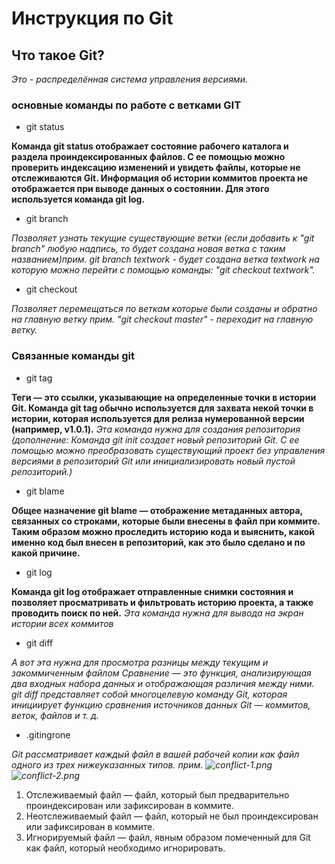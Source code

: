 # Инструкция по Git

## Что такое Git?

*Это - распределённая система управления версиями.*


### основные команды по работе с ветками GIT


* git status

**Команда git status отображает состояние рабочего каталога и раздела проиндексированных файлов. С ее помощью можно проверить индексацию изменений и увидеть файлы, которые не отслеживаются Git. Информация об истории коммитов проекта не отображается при выводе данных о состоянии. Для этого используется команда git log.**

* git branch 

*Позволяет узнать текущие существующие ветки (если добавить к "git branch" любую надпись, то будет создана новая ветка с таким названием)прим. git branch textwork - будет создана ветка textwork на которую можно перейти с помощью команды: "git checkout textwork".*

* git checkout

*Позволяет перемещаться по веткам которые были созданы и обратно на главную ветку прим. "git checkout master" - переходит на главную ветку.*

### Связанные команды git

* git tag

**Теги — это ссылки, указывающие на определенные точки в истории Git. Команда git tag обычно используется для захвата некой точки в истории, которая используется для релиза нумерованной версии (например, v1.0.1).**
*Эта команда нужна для создания репозитория* 
*(дополнение: Команда git init создает новый репозиторий Git. С ее помощью можно преобразовать существующий проект без управления версиями в репозиторий Git или инициализировать новый пустой репозиторий.)*


* git blame

**Общее назначение git blame — отображение метаданных автора, связанных со строками, которые были внесены в файл при коммите. Таким образом можно проследить историю кода и выяснить, какой именно код был внесен в репозиторий, как это было сделано и по какой причине.**

* git log

**Команда git log отображает отправленные снимки состояния и позволяет просматривать и фильтровать историю проекта, а также проводить поиск по ней.**
*Эта команда нужна для вывода на экран истории всех коммитов*

* git diff

*А вот эта нужна для просмотра разницы между текущим и закоммиченным файлом*
*Сравнение — это функция, анализирующая два входных набора данных и отображающая различия между ними. git diff представляет собой многоцелевую команду Git, которая инициирует функцию сравнения источников данных Git — коммитов, веток, файлов и т. д.*

* .gitingrone 

*Git рассматривает каждый файл в вашей рабочей копии как файл одного из трех нижеуказанных типов. прим. ![conflict-1.png](conflict-1.png) ![conflict-2.png](conflict-2.png)*

1. Отслеживаемый файл — файл, который был предварительно проиндексирован или зафиксирован в коммите.
2. Неотслеживаемый файл — файл, который не был проиндексирован или зафиксирован в коммите.
3. Игнорируемый файл — файл, явным образом помеченный для Git как файл, который необходимо игнорировать.

